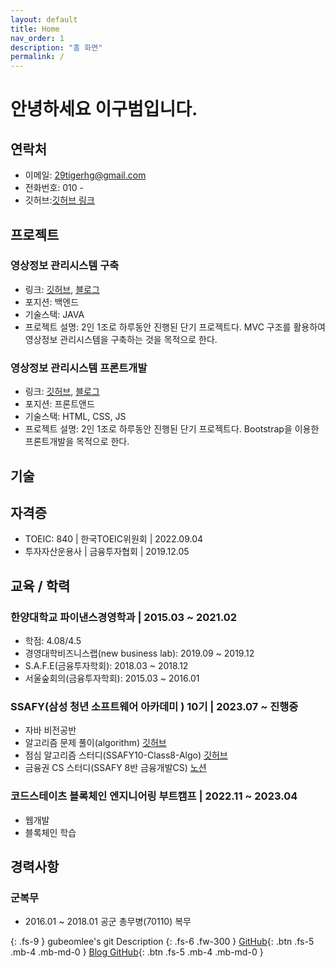 ```yaml
---
layout: default
title: Home
nav_order: 1
description: "홈 화면"
permalink: /
---
```


# 안녕하세요 이구범입니다.

## 연락처

- 이메일: 29tigerhg@gmail.com
- 전화번호: 010 -
- 깃허브:[깃허브 링크](https://github.com/gubeomlee)

## 프로젝트

### 영상정보 관리시스템 구축

- 링크: [깃허브](https://github.com/gubeomlee/SSAFIT_Project), [블로그](https://gubeomlee.github.io/docs/project/20230804_project1/)
- 포지션: 백엔드
- 기술스택: JAVA
- 프로젝트 설명: 2인 1조로 하루동안 진행된 단기 프로젝트다. MVC 구조를 활용하여 영상정보 관리시스템을 구축하는 것을 목적으로 한다.

### 영상정보 관리시스템 프론트개발

- 링크: [깃허브](https://github.com/gubeomlee/SSAFIT_Project2), [블로그](https://gubeomlee.github.io/docs/project/20230813_project2/)
- 포지션: 프론트앤드
- 기술스택: HTML, CSS, JS
- 프로젝트 설명: 2인 1조로 하루동안 진행된 단기 프로젝트다. Bootstrap을 이용한 프론트개발을 목적으로 한다.

## 기술

## 자격증

- TOEIC: 840 | 한국TOEIC위원회 | 2022.09.04
- 투자자산운용사 | 금융투자협회 | 2019.12.05

## 교육 / 학력

### 한양대학교 파이낸스경영학과 | 2015.03 ~ 2021.02

- 학점: 4.08/4.5
- 경영대학비즈니스랩(new business lab): 2019.09 ~ 2019.12
- S.A.F.E(금융투자학회): 2018.03 ~ 2018.12
- 서울숲회의(금융투자학회): 2015.03 ~ 2016.01

### SSAFY(삼성 청년 소프트웨어 아카데미 ) 10기 | 2023.07 ~ 진행중

- 자바 비전공반
- 알고리즘 문제 풀이(algorithm) [깃허브](https://github.com/gubeomlee/algorithm)
- 점심 알고리즘 스터디(SSAFY10-Class8-Algo) [깃허브](https://github.com/yyoungl/SSAFY10-Class8-Algo)
- 금융권 CS 스터디(SSAFY 8반 금융개발CS) [노션](https://www.notion.so/a6c0516ca3344261bc4a72b9a0b30b2f?v=26f7624d59ba4133a1910cb4939b2206)

### 코드스테이츠 블록체인 엔지니어링 부트캠프 | 2022.11 ~ 2023.04

- 웹개발
- 블록체인 학습

## 경력사항

### 군복무

- 2016.01 ~ 2018.01 공군 총무병(70110) 복무

{: .fs-9 }
gubeomlee's git Description
{: .fs-6 .fw-300 }
[GitHub](https://github.com/gubeomlee){: .btn .fs-5 .mb-4 .mb-md-0 }
[Blog GitHub](https://github.com/gubeomlee/gubeomlee.github.io){: .btn .fs-5 .mb-4 .mb-md-0 }
